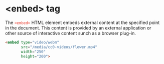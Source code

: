 # \<enbed> tag

The <code style="color:#ea4335">\<embed></code> HTML element embeds external content at the specified point in the document. This content is provided by an external application or other source of interactive content sunch as a browser plug-in.

```html
<embed type="video/webm"
       src="/media/cc0-videos/flower.mp4"
       width="250"
       height="200">
```
